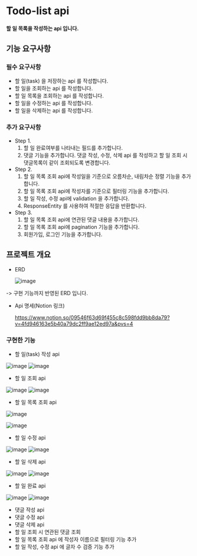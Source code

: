 Todo-list api
========

#### 할 일 목록을 작성하는 api 입니다. 

기능 요구사항
-------------

### 필수 요구사항
* 할 일(task) 을 저장하는 api 를 작성합니다.
* 할 일을 조회하는 api 를 작성합니다.
* 할 일 목록을 조회하는 api 를 작성합니다.
* 할 일을 수정하는 api 를 작성합니다.
* 할 일을 삭제하는 api 를 작성합니다.

### 추가 요구사항
* Step 1.
  1. 할 일 완료여부를 나타내는 필드를 추가합니다.
  2. 댓글 기능을 추가합니다. 댓글 작성, 수정, 삭제 api 를 작성하고 할 일 조회 시 댓글목록이 같이 조회되도록 변경합니다.
* Step 2.
  1. 할 일 목록 조회 api에 작성일을 기준으로 오름차순, 내림차순 정렬 기능을 추가합니다.
  2. 할 일 목록 조회 api에 작성자를 기준으로 필터링 기능을 추가합니다.
  3. 할 일 작성, 수정 api에 validation 을 추가합니다.
  4. ResponseEntity 를 사용하여 적절한 응답을 반환합니다.
* Step 3.
  1. 할 일 목록 조회 api에 연관된 댓글 내용을 추가합니다.
  2. 할 일 목록 조회 api에 pagination 기능을 추가합니다.
  3. 회원가입, 로그인 기능을 추가합니다.
 




프로젝트 개요
-------------

* ERD

  ![image](https://github.com/seungheyon/todo-api/assets/71931476/b16e6f10-e19d-4b6a-9903-450f22f3781f)


  
-> 구현 기능까지 반영된 ERD 입니다.

* Api 명세(Notion 링크)

  https://www.notion.so/09546f63d69f455c8c598fdd9bb8da79?v=4fd946163e5b40a79dc2ff9ae12ed97a&pvs=4
  



### 구현한 기능
* 할 일(task) 작성 api

![image](https://github.com/seungheyon/todo-api/assets/71931476/dfc30bad-3fdb-4cb0-b7f3-74bffe9ede88)
![image](https://github.com/seungheyon/todo-api/assets/71931476/b044129d-af84-41f7-b9b6-f4ff344d2dca)

* 할 일 조회 api

![image](https://github.com/seungheyon/todo-api/assets/71931476/baddf914-f6fb-462d-b4f6-9a8bc4e3d4d2)
![image](https://github.com/seungheyon/todo-api/assets/71931476/c44fdce1-be10-482b-b32b-5dac22c11b0e)

* 할 일 목록 조회 api

![image](https://github.com/seungheyon/todo-api/assets/71931476/66727c11-993d-4b5f-a1a8-4644e30e0538)

![image](https://github.com/seungheyon/todo-api/assets/71931476/bcf0c5b1-710f-40cf-b31b-c954cc504115)

* 할 일 수정 api

![image](https://github.com/seungheyon/todo-api/assets/71931476/a6fefce3-92b3-41e2-859c-e19cd88334aa)
![image](https://github.com/seungheyon/todo-api/assets/71931476/a661efc4-7ee2-4104-b8dc-54ecde3881c8)

* 할 일 삭제 api

![image](https://github.com/seungheyon/todo-api/assets/71931476/509bfcae-c748-4254-9395-641a47e20320)
![image](https://github.com/seungheyon/todo-api/assets/71931476/a7287ccf-aeca-43ce-880a-b17b2de0c579)

* 할 일 완료 api

![image](https://github.com/seungheyon/todo-api/assets/71931476/825838a7-8568-46ae-91ce-beb81e7d5fe6)
![image](https://github.com/seungheyon/todo-api/assets/71931476/65adec86-e783-4c4d-ba17-ef826111ccd8)

* 댓글 작성 api
* 댓글 수정 api
* 댓글 삭제 api
* 할 일 조회 시 연관된 댓글 조회
* 할 일 목록 조회 api 에 작성자 이름으로 필터링 기능 추가
* 할 일 작성, 수정 api 에 글자 수 검증 기능 추가
  
